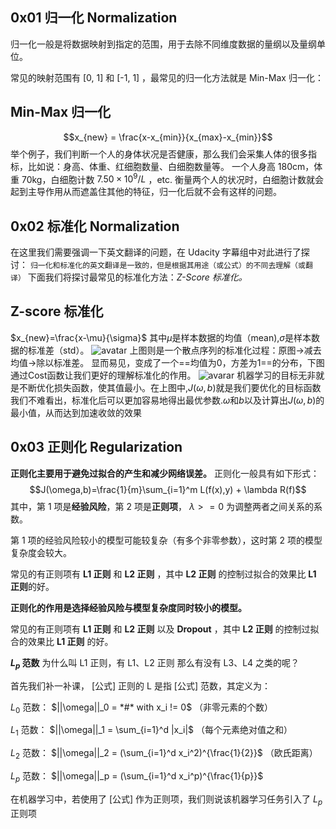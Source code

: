 ## 0x01 归一化 Normalization
归一化一般是将数据映射到指定的范围，用于去除不同维度数据的量纲以及量纲单位。

常见的映射范围有 [0, 1] 和 [-1, 1] ，最常见的归一化方法就是 Min-Max 归一化：

## Min-Max 归一化
$$x_{new} = \frac{x-x_{min}}{x_{max}-x_{min}}$$
举个例子，我们判断一个人的身体状况是否健康，那么我们会采集人体的很多指标，比如说：身高、体重、红细胞数量、白细胞数量等。
一个人身高 180cm，体重 70kg，白细胞计数 ${7.50 \times 10^9 /L}$ ，etc.
衡量两个人的状况时，白细胞计数就会起到主导作用从而遮盖住其他的特征，归一化后就不会有这样的问题。

## 0x02 标准化 Normalization
在这里我们需要强调一下英文翻译的问题，在 Udacity 字幕组中对此进行了探讨：
 `归一化和标准化的英文翻译是一致的，但是根据其用途（或公式）的不同去理解（或翻译）`
 下面我们将探讨最常见的标准化方法：*Z-Score 标准化。*
## Z-score 标准化
$x_{new}=\frac{x-\mu}{\sigma}$
其中$\mu$是样本数据的均值（mean),$\sigma$是样本数据的标准差（std）。
![avatar](https://pic3.zhimg.com/v2-ee0280ea470db277509e95efce1991f6_r.jpg)
上图则是一个散点序列的标准化过程：原图->减去均值->除以标准差。
显而易见，变成了一个==均值为0，方差为1==的分布，下图通过Cost函数让我们更好的理解标准化的作用。
![avarar](https://pic3.zhimg.com/80/v2-7f49cde4e78c482421e17721d2e0fc5e_720w.jpg)
机器学习的目标无非就是不断优化损失函数，使其值最小。在上图中,$J(\omega,b)$就是我们要优化的目标函数
我们不难看出，标准化后可以更加容易地得出最优参数.$\omega$和$b$以及计算出$J(\omega,b)$的最小值，从而达到加速收敛的效果

## 0x03 正则化 Regularization
**正则化主要用于避免过拟合的产生和减少网络误差。**
正则化一般具有如下形式：
$$J(\omega,b)=\frac{1}{m}\sum_{i=1}^m L(f(x),y) + \lambda R(f)$$
其中，第 1 项是**经验风险**，第 2 项是**正则项**， $\lambda >= 0$ 为调整两者之间关系的系数。

第 1 项的经验风险较小的模型可能较复杂（有多个非零参数），这时第 2 项的模型复杂度会较大。

常见的有正则项有 **L1 正则** 和 **L2 正则** ，其中 **L2 正则** 的控制过拟合的效果比 **L1 正则**的好。

**正则化的作用是选择经验风险与模型复杂度同时较小的模型。**

常见的有正则项有 **L1 正则** 和 **L2 正则** 以及 **Dropout** ，其中 **L2 正则** 的控制过拟合的效果比 **L1 正则** 的好。

**$L_p$ 范数**
为什么叫 L1 正则，有 L1、L2 正则 那么有没有 L3、L4 之类的呢？

首先我们补一补课， [公式] 正则的 L 是指 [公式] 范数，其定义为：

$L_0$ 范数： $||\omega||_0 = *#* with x_i != 0$ （非零元素的个数）

$L_1$ 范数： $||\omega||_1 = \sum_{i=1}^d |x_i|$ （每个元素绝对值之和）

$L_2$ 范数： $||\omega||_2 = (\sum_{i=1}^d x_i^2)^{\frac{1}{2}}$ （欧氏距离）

$L_p$ 范数： $||\omega||_p = (\sum_{i=1}^d x_i^p)^{\frac{1}{p}}$

在机器学习中，若使用了 [公式] 作为正则项，我们则说该机器学习任务引入了 $L_p$ 正则项
